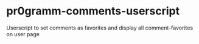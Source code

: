# pr0gramm-comments-userscript
Userscript to set comments as favorites and display all comment-favorites on user page
